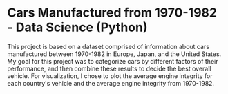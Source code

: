 # Cars Manufactured from 1970-1982 - Data Science (Python)
This project is based on a dataset comprised of information about cars manufactured between 1970-1982 in Europe, Japan, and the United States.
My goal for this project was to categorize cars by different factors of their performance, and then combine these results to decide the best overall vehicle. 
For visualization, I chose to plot the average engine integrity for each country's vehicle and the average engine integrity from 1970-1982.

